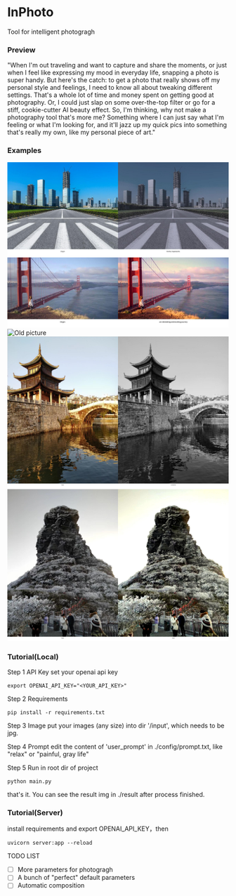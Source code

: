# InPhoto
Tool for intelligent photogragh

### Preview
"When I'm out traveling and want to capture and share the moments, or just when I feel like expressing my mood in everyday life, snapping a photo is super handy. But here's the catch: to get a photo that really shows off my personal style and feelings, I need to know all about tweaking different settings. That's a whole lot of time and money spent on getting good at photography. Or, I could just slap on some over-the-top filter or go for a stiff, cookie-cutter AI beauty effect. So, I'm thinking, why not make a photography tool that's more me? Something where I can just say what I'm feeling or what I'm looking for, and it'll jazz up my quick pics into something that's really my own, like my personal piece of art."

### Examples
![Painful,hopeless life](examples/result_test_img_1.jpg)
![an interesting and exciting journey](examples/result_test_img_2.jpg)
![Old picture](examples/result_test_img_3.jpg)
![Bright](examples/result_test_img_4.jpg)
![bright, sunny, a good dayoff](examples/result_test_img_5.jpg)

### Tutorial(Local)

Step 1 API Key
set your openai api key
```
export OPENAI_API_KEY="<YOUR_API_KEY>"
```

Step 2 Requirements
```
pip install -r requirements.txt
```

Step 3 Image
put your images (any size) into dir '/input', which needs to be jpg.

Step 4 Prompt
edit the content of 'user_prompt' in ./config/prompt.txt,
like "relax" or "painful, gray life" 

Step 5 Run
in root dir of project
```
python main.py
```
that's it. You can see the result img in ./result after process finished.

### Tutorial(Server)

install requirements and export OPENAI_API_KEY，then
```
uvicorn server:app --reload
```

TODO LIST 
- [ ] More parameters for photogragh
- [ ] A bunch of "perfect" default parameters
- [ ] Automatic composition